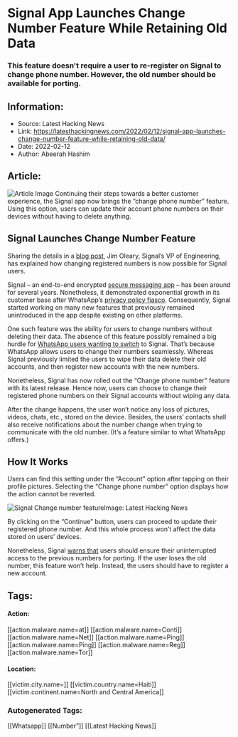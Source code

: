 # Signal App Launches Change Number Feature While Retaining Old Data
### This feature doesn't require a user to re-register on Signal to change phone number. However, the old number should be available for porting.

## Information:
+ Source: Latest Hacking News
+ Link: https://latesthackingnews.com/2022/02/12/signal-app-launches-change-number-feature-while-retaining-old-data/
+ Date: 2022-02-12
+ Author: Abeerah Hashim


## Article:
![Article Image](https://latesthackingnews.com/wp-content/uploads/2019/10/Signal.jpg)
 Continuing their steps towards a better customer experience, the Signal app now brings the “change phone number” feature. Using this option, users can update their account phone numbers on their devices without having to delete anything.

 Signal Launches Change Number Feature
-------------------------------------

 Sharing the details in a [blog post](https://signal.org/blog/change-number/), Jim Oleary, Signal’s VP of Engineering, has explained how changing registered numbers is now possible for Signal users.

 Signal – an end-to-end encrypted [secure messaging app](https://latesthackingnews.com/2021/01/12/whatsapp-vs-telegram-vs-signal-which-one-is-more-secure/) – has been around for several years. Nonetheless, it demonstrated exponential growth in its customer base after WhatsApp’s [privacy policy fiasco](https://latesthackingnews.com/2021/01/10/facebook-updated-whatsapp-privacy-policy-what-it-means-for-you/). Consequently, Signal started working on many new features that previously remained unintroduced in the app despite existing on other platforms.

 One such feature was the ability for users to change numbers without deleting their data. The absence of this feature possibly remained a big hurdle for [WhatsApp users wanting to switch](https://latesthackingnews.com/2021/01/17/whatsapp-delay-privacy-updates-until-may-2021/) to Signal. That’s because WhatsApp allows users to change their numbers seamlessly. Whereas Signal previously limited the users to wipe their data delete their old accounts, and then register new accounts with the new numbers.

 Nonetheless, Signal has now rolled out the “Change phone number” feature with its latest release. Hence now, users can choose to change their registered phone numbers on their Signal accounts without wiping any data.

 After the change happens, the user won’t notice any loss of pictures, videos, chats, etc., stored on the device. Besides, the users’ contacts shall also receive notifications about the number change when trying to communicate with the old number. (It’s a feature similar to what WhatsApp offers.)

 How It Works
------------

 Users can find this setting under the “Account” option after tapping on their profile pictures. Selecting the “Change phone number” option displays how the action cannot be reverted.

 ![Signal Change number feature](https://latesthackingnews.com/wp-content/uploads/2022/02/Signal-Change-number-feature-495x1024.png)Image: Latest Hacking News

 By clicking on the “Continue” button, users can proceed to update their registered phone number. And this whole process won’t affect the data stored on users’ devices.

 Nonetheless, Signal [warns that](https://support.signal.org/hc/en-us/articles/360007062012) users should ensure their uninterrupted access to the previous numbers for porting. If the user loses the old number, this feature won’t help. Instead, the users should have to register a new account.

   


## Tags:

#### Action:
[[action.malware.name=at]] [[action.malware.name=Conti]] [[action.malware.name=Net]] [[action.malware.name=Ping]] [[action.malware.name=Ping]] [[action.malware.name=Reg]] [[action.malware.name=Tor]]

#### Location:
[[victim.city.name=]] [[victim.country.name=Haiti]] [[victim.continent.name=North and Central America]]

### Autogenerated Tags:
[[Whatsapp]] [[Number”]] [[Latest Hacking News]]

